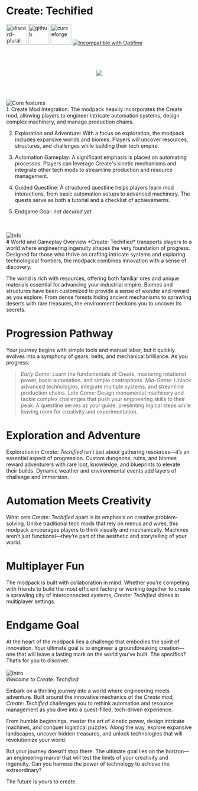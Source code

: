 # Create: Techified

  <a href="https://discord.gg/WjFH9uZUJA">
  <img alt="discord-plural" height="56" src="https://cdn.jsdelivr.net/npm/@intergrav/devins-badges@3/assets/cozy/social/discord-plural_vector.svg" alt="Talk with us on Discord"></a>

  <a href="https://github.com/CreateTechified/Modpack/Releases">
  <img alt="github" height="56" src="https://cdn.jsdelivr.net/npm/@intergrav/devins-badges@3/assets/cozy/available/github_vector.svg" alt="Available from GitHub Releases"></a>

  <a href="https://www.curseforge.com/minecraft/modpacks/create-techified">
  <img alt="curseforge" height="56" src="https://cdn.jsdelivr.net/npm/@intergrav/devins-badges@3/assets/cozy/available/curseforge_vector.svg" alt="Available on CurseForge"></a>

  <a href="https://lambdaurora.dev/optifine_alternatives" rel="noopener nofollow ugc">
  <img src="https://wsrv.nl/?url=https%3A%2F%2Fimages.teamresourceful.com%2Fu%2F8vCLgK.svg&amp;n=-1" alt="Incompatible with Optifine"></a>
  </br>
<br>
<br>
<br>
<p align="center">
  <img src="https://github.com/user-attachments/assets/6665e4a8-0b27-4a08-a313-d7f27bf67953" />
</p>
<br>
<br>
<br>
<img src="https://github.com/user-attachments/assets/a641d619-3edb-4908-8f6c-21dfa2484eac" alt="Core features" style="width:auto; height:'40';">
<br>
1. Create Mod Integration:
The modpack heavily incorporates the Create mod, allowing players to engineer intricate automation systems, design complex machinery, and manage production chains.

2. Exploration and Adventure:
With a focus on exploration, the modpack includes expansive worlds and biomes. Players will uncover resources, structures, and challenges while building their tech empire.

3. Automation Gameplay:
A significant emphasis is placed on automating processes. Players can leverage Create's kinetic mechanisms and integrate other tech mods to streamline production and resource management.

4. Guided Questline:
A structured questline helps players learn mod interactions, from basic automation setups to advanced machinery. The quests serve as both a tutorial and a checklist of achievements.

5. Endgame Goal:
*not decided yet*
<br>
<br>
<img src="https://github.com/user-attachments/assets/76f534f1-18cc-4e9b-9f79-6fb1e5d3da8f" alt="Info" style="width:auto; height:'40';">
<br>
# World and Gameplay Overview
*Create: Techified* transports players to a world where engineering ingenuity shapes the very foundation of progress. Designed for those who thrive on crafting intricate systems and exploring technological frontiers, the modpack combines innovation with a sense of discovery.

The world is rich with resources, offering both familiar ores and unique materials essential for advancing your industrial empire. Biomes and structures have been customized to provide a sense of wonder and reward as you explore. From dense forests hiding ancient mechanisms to sprawling deserts with rare treasures, the environment beckons you to uncover its secrets.

# Progression Pathway
Your journey begins with simple tools and manual labor, but it quickly evolves into a symphony of gears, belts, and mechanical brilliance. As you progress:

> *Early Game:* Learn the fundamentals of Create, mastering rotational power, basic automation, and simple contraptions.
> *Mid-Game:* Unlock advanced technologies, integrate multiple systems, and streamline production chains.
> *Late Game:* Design monumental machinery and tackle complex challenges that push your engineering skills to their peak.
A questline serves as your guide, presenting logical steps while leaving room for creativity and experimentation.

# Exploration and Adventure
Exploration in *Create: Techified* isn’t just about gathering resources—it’s an essential aspect of progression. Custom dungeons, ruins, and biomes reward adventurers with rare loot, knowledge, and blueprints to elevate their builds. Dynamic weather and environmental events add layers of challenge and immersion.

# Automation Meets Creativity
What sets *Create: Techified* apart is its emphasis on creative problem-solving. Unlike traditional tech mods that rely on menus and wires, this modpack encourages players to think visually and mechanically. Machines aren’t just functional—they’re part of the aesthetic and storytelling of your world.

# Multiplayer Fun
The modpack is built with collaboration in mind. Whether you’re competing with friends to build the most efficient factory or working together to create a sprawling city of interconnected systems, *Create: Techified* shines in multiplayer settings.

# Endgame Goal
At the heart of the modpack lies a challenge that embodies the spirit of innovation. Your ultimate goal is to engineer a groundbreaking creation—one that will leave a lasting mark on the world you’ve built. The specifics? That’s for you to discover.
<br>
<br>
<img src="https://github.com/user-attachments/assets/b6338b3c-2a20-49e3-acf5-2ecce9efe762" alt="Intro" style="width:auto; height:'40';">
<br>
*Welcome to Create: Techified*

Embark on a thrilling journey into a world where engineering meets adventure. Built around the innovative mechanics of the *Create* mod, *Create: Techified* challenges you to rethink automation and resource management as you dive into a quest-filled, tech-driven experience.

From humble beginnings, master the art of kinetic power, design intricate machines, and conquer logistical puzzles. Along the way, explore expansive landscapes, uncover hidden treasures, and unlock technologies that will revolutionize your world.

But your journey doesn't stop there. The ultimate goal lies on the horizon—an engineering marvel that will test the limits of your creativity and ingenuity. Can you harness the power of technology to achieve the extraordinary?

The future is yours to create.

